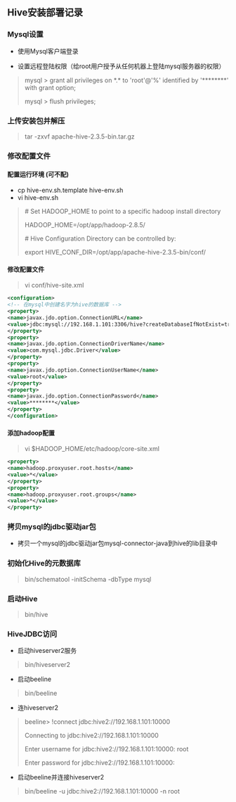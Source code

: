 ## **Hive安装部署记录**

### Mysql设置

- 使用Mysql客户端登录

- 设置远程登陆权限（给root用户授予从任何机器上登陆mysql服务器的权限）


> mysql > grant all privileges on \*.* to 'root'@'%' identified by '\*\*\*\*\*\*\*\*' with grant option;
>
> mysql > flush privileges;

### 上传安装包并解压

> tar -zxvf apache-hive-2.3.5-bin.tar.gz

### 修改配置文件

#### 配置运行环境 (可不配)
- cp hive-env.sh.template hive-env.sh
- vi hive-env.sh

> \# Set HADOOP_HOME to point to a specific hadoop install directory
>
> HADOOP_HOME=/opt/app/hadoop-2.8.5/
>
> \# Hive Configuration Directory can be controlled by:
>
> export HIVE_CONF_DIR=/opt/app/apache-hive-2.3.5-bin/conf/

#### 修改配置文件

> vi conf/hive-site.xml

```xml
<configuration>
<!-- 在mysql中创建名字为hive的数据库 -->
<property>
<name>javax.jdo.option.ConnectionURL</name>
<value>jdbc:mysql://192.168.1.101:3306/hive?createDatabaseIfNotExist=true&amp;useSSL=false</value>
</property>
<property>
<name>javax.jdo.option.ConnectionDriverName</name>
<value>com.mysql.jdbc.Driver</value>
</property>
<property>
<name>javax.jdo.option.ConnectionUserName</name>
<value>root</value>
</property>
<property>
<name>javax.jdo.option.ConnectionPassword</name>
<value>********</value>
</property>
</configuration>
```

#### 添加hadoop配置

> vi $HADOOP_HOME/etc/hadoop/core-site.xml

```xml
<property>
<name>hadoop.proxyuser.root.hosts</name>
<value>*</value>
</property>
<property>
<name>hadoop.proxyuser.root.groups</name>
<value>*</value>
</property>
```

### 拷贝mysql的jdbc驱动jar包

-  拷贝一个mysql的jdbc驱动jar包mysql-connector-java到hive的lib目录中

### 初始化Hive的元数据库

> bin/schematool -initSchema -dbType mysql

### 启动Hive

> bin/hive

### HiveJDBC访问

- 启动hiveserver2服务

> bin/hiveserver2

- 启动beeline

> bin/beeline

- 连hiveserver2

> beeline> !connect jdbc:hive2://192.168.1.101:10000
>
> Connecting to jdbc:hive2://192.168.1.101:10000
>
> Enter username for jdbc:hive2://192.168.1.101:10000: root
>
> Enter password for jdbc:hive2://192.168.1.101:10000:

- 启动beeline并连接hiveserver2

> bin/beeline -u jdbc:hive2://192.168.1.101:10000 -n root